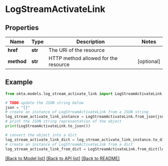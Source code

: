 # LogStreamActivateLink


## Properties

Name | Type | Description | Notes
------------ | ------------- | ------------- | -------------
**href** | **str** | The URI of the resource | 
**method** | **str** | HTTP method allowed for the resource | [optional] 

## Example

```python
from okta.models.log_stream_activate_link import LogStreamActivateLink

# TODO update the JSON string below
json = "{}"
# create an instance of LogStreamActivateLink from a JSON string
log_stream_activate_link_instance = LogStreamActivateLink.from_json(json)
# print the JSON string representation of the object
print(LogStreamActivateLink.to_json())

# convert the object into a dict
log_stream_activate_link_dict = log_stream_activate_link_instance.to_dict()
# create an instance of LogStreamActivateLink from a dict
log_stream_activate_link_from_dict = LogStreamActivateLink.from_dict(log_stream_activate_link_dict)
```
[[Back to Model list]](../README.md#documentation-for-models) [[Back to API list]](../README.md#documentation-for-api-endpoints) [[Back to README]](../README.md)


